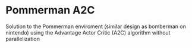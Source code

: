 # Pommerman A2C
Solution to the Pommerman enviroment (similar design as bomberman on nintendo) using the Advantage Actor Critic (A2C) algorithm without parallelization

